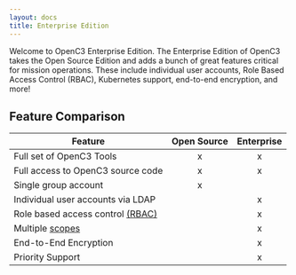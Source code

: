 ```yaml
---
layout: docs
title: Enterprise Edition
---
```


Welcome to OpenC3 Enterprise Edition. The Enterprise Edition of OpenC3 takes the Open Source Edition and adds a bunch of great features critical for mission operations. These include individual user accounts, Role Based Access Control (RBAC), Kubernetes support, end-to-end encryption, and more!

<!--
### Enterprise Architecture

![Enterprise Architecture]({{site.baseurl}}/img/tools/enterprise_architecture.png)
-->

## Feature Comparison

| Feature | Open Source | Enterprise |
| --------| :---------: | :--------: |
| Full set of OpenC3 Tools | x | x |
| Full access to OpenC3 source code | x | x |
| Single group account | x | |
| Individual user accounts via LDAP | | x |
| Role based access control [(RBAC)]({{site.baseurl}}/docs/enterprise/rbac) | | x |
| Multiple [scopes]({{site.baseurl}}/docs/enterprise/scopes) | | x |
| End-to-End Encryption | | x |
| Priority Support | | x |
